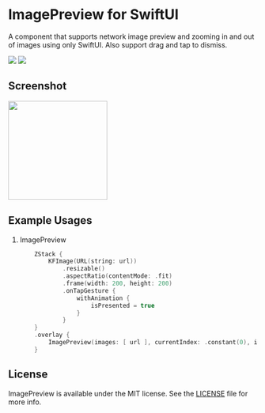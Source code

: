 # **ImagePreview for SwiftUI**

A component that supports network image preview and zooming in and out of images using only SwiftUI.
Also support drag and tap to dismiss.

[![](https://img.shields.io/badge/language-SwiftUI-orange)](https://developer.apple.com/iOS)
[![](https://img.shields.io/badge/language-Swift-orange)](https://developer.apple.com/iOS)

## Screenshot
<img src="https://github.com/wangweiyang8887/ImagePreview/assets/11688908/bed6da18-5b50-4441-a771-578138f14885" width="200px">

## Example Usages
1. ImagePreview
    ```swift
        ZStack {
            KFImage(URL(string: url))
                .resizable()
                .aspectRatio(contentMode: .fit)
                .frame(width: 200, height: 200)
                .onTapGesture {
                    withAnimation {
                        isPresented = true
                    }
                }
        }
        .overlay {
            ImagePreview(images: [ url ], currentIndex: .constant(0), isPresented: $isPresented)
        }
    ```

## License
ImagePreview is available under the MIT license. See the [LICENSE](LICENSE) file for more info.

